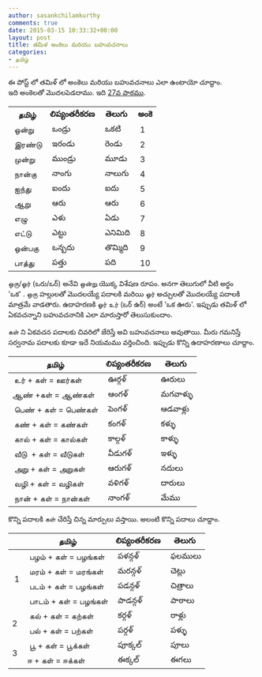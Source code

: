 ```yaml
---
author: sasankchilamkurthy
comments: true
date: 2015-03-15 10:33:32+00:00
layout: post
title: తమిళ అంకెలు మరియు బహువచనాలు
categories:
- தமிழ்
---
```


ఈ పోస్ట్ లో తమిళ్ లో అంకెలు మరియు బహువచనాలు ఎలా ఉంటాయో చూద్దాం. ఇది అంకెలతో మొదలపెడదాము. ఇది [27వ పాఠము](https://www.youtube.com/watch?v=Dz4V5Zlelas&list=PL8tGEXJ3tG9oB06SWyVGIXpkLKvizb7Ac&index=27).
<table >
<tbody >
 <tr>
      <th style="text-align: center">தமிழ்</th>
      <th style="text-align: center">లిప్యంతరీకరణ</th>
      <th style="text-align: center">తెలుగు</th>
      <th style="text-align: center"> అంకె</th>
</tr>
<tr >

<td > ஒன்று
</td>

<td > ఒండ్రు
</td>

<td > ఒకటి
</td>

<td > 1
</td>
</tr>
<tr >

<td > இரண்டு
</td>

<td > ఇరండు
</td>

<td > రెండు
</td>

<td > 2
</td>
</tr>
<tr >

<td > முன்று
</td>

<td > ముండ్రు
</td>

<td > మూడు
</td>

<td > 3
</td>
</tr>
<tr >

<td > நான்கு
</td>

<td > నాంగు
</td>

<td > నాలుగు
</td>

<td > 4
</td>
</tr>
<tr >

<td > ஐந்து
</td>

<td > ఐందు
</td>

<td > ఐదు
</td>

<td > 5
</td>
</tr>
<tr >

<td > ஆறு
</td>

<td > ఆరు
</td>

<td > ఆరు
</td>

<td > 6
</td>
</tr>
<tr >

<td > எழு
</td>

<td > ఎళు
</td>

<td > ఏడు
</td>

<td > 7
</td>
</tr>
<tr >

<td > எட்டு
</td>

<td > ఎట్టు
</td>

<td > ఎనిమిది
</td>

<td > 8
</td>
</tr>
<tr >

<td > ஒன்பகு
</td>

<td > ఒన్బదు
</td>

<td > తొమ్మిది
</td>

<td > 9
</td>
</tr>
<tr >

<td > பாத்து
</td>

<td > పత్తు
</td>

<td > పది
</td>

<td > 10
</td>
</tr>
</tbody>
</table>
ஒரு/ஓர் (ఒరు/ఒర్) అనేవి ஒன்று యొక్క విశేషణ రూపం. అనగా తెలుగులో వీటి అర్థం 'ఒక' . ஒரு హల్లులతో మొదలయ్యే పదాలకి మరియి ஓர் అచ్చులతో మొదలయ్యే పదాలకి మాత్రమే వాడతారు. ఉదాహరణకి ஓர் உர் (ఒర్ ఉర్) అంటే 'ఒక ఊరు'. ఇప్పుడు తమిళ్ లో ఏకవచన్నాని బహువచనానికి ఎలా మారుస్తారో తెలుసుకుందాం.

கள் ని ఏకవచన పదాలకు చివరిలో జేరిస్తే అవి బహువచనాలు అవుతాయి. మీరు గమనిస్తే సర్వనామ పదాలకు కూడా ఇదే నియమము వర్తించింది. ఇప్పుడు కొన్ని ఉదాహరణాలు చూద్దాం.
<table >
<thead>
    <tr>
      <th style="text-align: center">தமிழ்</th>
      <th style="text-align: center">లిప్యంతరీకరణ</th>
      <th style="text-align: center">తెలుగు</th>
    </tr>
</thead>

<tbody >
<tr >

<td > உர் + கள் = ஊர்கள்
</td>

<td > ఊర్గళ్
</td>

<td > ఊరులు
</td>
</tr>
<tr >

<td >ஆண் +கள் = ஆண்கள்
</td>

<td > ఆంగళ్
</td>

<td > మగవాళ్ళు
</td>
</tr>
<tr >

<td > பெண் + கள் = பெண்கள்
</td>

<td > పెంగళ్
</td>

<td > ఆడవాళ్లు
</td>
</tr>
<tr >

<td > கண் + கள் = கண்கள்
</td>

<td > కంగళ్
</td>

<td > కళ్ళు
</td>
</tr>
<tr >

<td > கால் + கள் = கால்கள்
</td>

<td > కాల్గళ్
</td>

<td > కాళ్ళు
</td>
</tr>
<tr >

<td > வீடு  + கள் = வீடுகள்
</td>

<td > వీడుగళ్
</td>

<td > ఇళ్ళు
</td>
</tr>
<tr >

<td > அறு + கள் = அறுகள்
</td>

<td > ఆరుగళ్
</td>

<td > నదులు
</td>
</tr>
<tr >

<td > வழி + கள் = வழிகள்
</td>

<td > వళిగళ్
</td>

<td > దారులు
</td>
</tr>
<tr >

<td > நான் + கள் = நான்கள்
</td>

<td > నాంగళ్
</td>

<td > మేము
</td>
</tr>
</tbody>
</table>
కొన్ని పదాలకి கள் చేరిస్తే చిన్న మార్పులు వస్తాయి. అలంటి కొన్ని పదాలు చూద్దాం.
<table >
<thead>
    <tr>
      <th style="text-align: center"></th>
      <th style="text-align: center">தமிழ்</th>
      <th style="text-align: center">లిప్యంతరీకరణ</th>
      <th style="text-align: center">తెలుగు</th>
    </tr>
</thead>

<tbody >
<tr >

<td style="vertical-align:middle;" rowspan="4" > 1
</td>

<td > பழம் + கள் = பழங்கள்
</td>

<td > పళన్గళ్
</td>

<td > ఫలములు
</td>
</tr>
<tr >

<td > மரம் + கள் = மரங்கள்
</td>

<td > మరన్గళ్
</td>

<td > చెట్లు
</td>
</tr>
<tr >

<td > படம் + கள் = பழங்கள்
</td>

<td > పడన్గళ్
</td>

<td > చిత్రాలు
</td>
</tr>
<tr >

<td > பாடம் + கள் = பழங்கள்
</td>

<td > పాడన్గళ్
</td>

<td > పాఠాలు
</td>
</tr>
<tr >

<td style="vertical-align:middle;" rowspan="2" >2
</td>

<td > கல் + கள் = கற்கள்
</td>

<td > కర్గళ్
</td>

<td > రాళ్లు
</td>
</tr>
<tr >

<td > பல் + கள் = பற்கள்
</td>

<td > పర్గళ్
</td>

<td > పళ్ళు
</td>
</tr>
<tr >

<td style="vertical-align:middle;" rowspan="2 " >3
</td>

<td > பூ + கள் = பூக்கள்
</td>

<td > పూక్కల్
</td>

<td > పూలు
</td>
</tr>
<tr >

<td >ஈ + கள் = ஈக்கள்
</td>

<td > ఈక్కల్
</td>

<td > ఈగలు
</td>
</tr>
</tbody>
</table>

